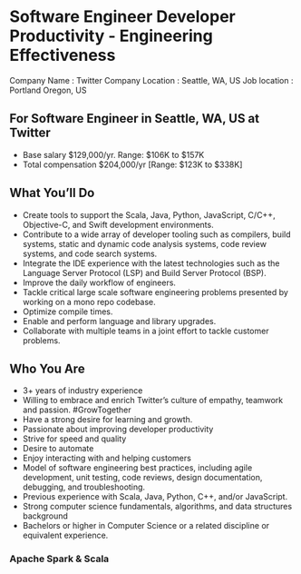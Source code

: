 # Software Engineer Developer Productivity - Engineering Effectiveness
Company Name : Twitter 
Company Location  : Seattle, WA, US
Job location : Portland Oregon, US

## For Software Engineer in Seattle, WA, US at Twitter
+ Base salary $129,000/yr. Range: $106K to $157K
+ Total compensation $204,000/yr [Range: $123K to $338K]


## What You’ll Do
+ Create tools to support the Scala, Java, Python, JavaScript, C/C++, Objective-C, and Swift development environments.
+ Contribute to a wide array of developer tooling such as compilers, build systems, static and dynamic code analysis systems, code review systems, and code search systems.
+ Integrate the IDE experience with the latest technologies such as the Language Server Protocol (LSP) and Build Server Protocol (BSP).
+ Improve the daily workflow of engineers.
+ Tackle critical large scale software engineering problems presented by working on a mono repo codebase.
+ Optimize compile times.
+ Enable and perform language and library upgrades.
+ Collaborate with multiple teams in a joint effort to tackle customer problems.

## Who You Are
+ 3+ years of industry experience
+ Willing to embrace and enrich Twitter’s culture of empathy, teamwork and passion. #GrowTogether
+ Have a strong desire for learning and growth.
+ Passionate about improving developer productivity
+ Strive for speed and quality
+ Desire to automate
+ Enjoy interacting with and helping customers
+ Model of software engineering best practices, including agile development, unit testing, code reviews, design documentation, debugging, and troubleshooting.
+ Previous experience with Scala, Java, Python, C++, and/or JavaScript.
+ Strong computer science fundamentals, algorithms, and data structures background
+ Bachelors or higher in Computer Science or a related discipline or equivalent experience.


### Apache Spark & Scala
